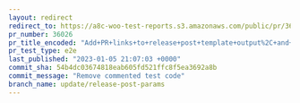 ```yaml
---
layout: redirect
redirect_to: https://a8c-woo-test-reports.s3.amazonaws.com/public/pr/36026/e2e/index.html
pr_number: 36026
pr_title_encoded: "Add+PR+links+to+release+post+template+output%2C+and+allow+blog+ID+to+be+specified."
pr_test_type: e2e
last_published: "2023-01-05 21:07:03 +0000"
commit_sha: 54b4dc03674818eab605fd521ffc8f5ea3692a8b
commit_message: "Remove commented test code"
branch_name: update/release-post-params
---
```

